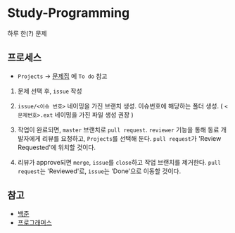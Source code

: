 # Study-Programming

하루 한(?) 문제

## 프로세스

-  `Projects` -> [문제집](https://github.com/junha-ahn/Study-Min/projects/1) 에 `To do` 참고

1. 문제 선택 후, `issue` 작성 

2. `issue/<이슈 번호>` 네이밍을 가진 브랜치 생성. 이슈번호에 해당하는 폴더 생성. ( `<문제번호>.ext` 네이밍을 가진 파일 생성 권장 )

3. 작업이 완료되면, `master` 브랜치로 `pull request`. `reviewer` 기능을 통해 동료 개발자에게 리뷰를 요청하고, `Projects`를 선택해 둔다. `pull request`가 'Review Requested'에 위치할 것이다.

4. 리뷰가 approve되면 `merge`, `issue`를 `close`하고 작업 브랜치를 제거한다. `pull request`는 'Reviewed'로, `issue`는 'Done'으로 이동할 것이다.

## 참고

- [백준](www.acmicpc.net)
- [프로그래머스](programmers.co.kr)

